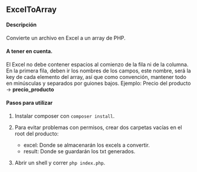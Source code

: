 ## ExcelToArray
#### Descripción
Convierte un archivo en Excel a un array de PHP.

#### A tener en cuenta.
El Excel no debe contener espacios al comienzo de la fila ni de la columna. En la primera fila, deben ir los nombres de los campos, este nombre, será la key de cada elemento del array, así que como convención, mantener todo en minúsculas y separados por guiones bajos. Ejemplo: Precio del producto -> **precio_producto**

#### Pasos para utilizar
1. Instalar composer con `composer install`.
2. Para evitar problemas con permisos, crear dos carpetas vacías en el root del producto:
    - excel: Donde se almacenarán los excels a convertir.
    - result: Donde se guardarán los txt generados.
  
3. Abrir un shell y correr `php index.php`.
